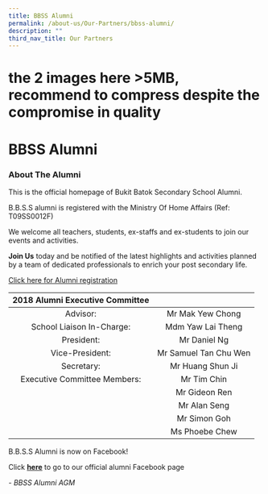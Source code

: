 ```yaml
---
title: BBSS Alumni
permalink: /about-us/Our-Partners/bbss-alumni/
description: ""
third_nav_title: Our Partners
---
```

# the 2 images here >5MB, recommend to compress despite the compromise in quality
# BBSS Alumni

### About The Alumni

This is the official homepage of Bukit Batok Secondary School Alumni.

B.B.S.S alumni is registered with the Ministry Of Home Affairs (Ref: T09SS0012F)

We welcome all teachers, students, ex-staffs and ex-students to join our events and activities.

**Join Us** today and be notified of the latest highlights and activities planned by a team of dedicated professionals to enrich your post secondary life.

<a href="http://www.tinyurl.com/bbssalumni" target="_blank">Click here for Alumni registration</a>

| 2018 Alumni Executive Committee |                        |
|:-------------------------------:|:----------------------:|
| Advisor:                        | Mr Mak Yew Chong       |
| School Liaison In-Charge:       | Mdm Yaw Lai Theng      |
| President:                      | Mr Daniel Ng           |
| Vice-President:                 | Mr Samuel Tan Chu Wen  |
| Secretary:                      | Mr Huang Shun Ji       |
| Executive Committee Members:    | Mr Tim Chin            |
|                                 | Mr Gideon Ren          |
|                                 | Mr Alan Seng           |
|                                 | Mr Simon Goh           |
|                                 | Ms Phoebe Chew         |

B.B.S.S Alumni is now on Facebook!

Click <a href="https://www.facebook.com/bbssalumni/" target="_blank"><b>here</b></a> to go to our official alumni Facebook page

_\- BBSS Alumni AGM_